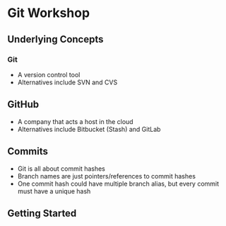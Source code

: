 # Git Workshop

## Underlying Concepts

### Git
- A version control tool
- Alternatives include SVN and CVS

## GitHub
- A company that acts a host in the cloud
- Alternatives include Bitbucket (Stash) and GitLab

## Commits
- Git is all about commit hashes
- Branch names are just pointers/references to commit hashes
- One commit hash could have multiple branch alias, but every commit must have a unique hash

## Getting Started

